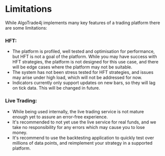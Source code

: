 # Limitations

While AlgoTrade4j implements many key features of a trading platform there are some limitations:

### HFT:

- The platform is profiled, well tested and optimisation for performance, but HFT is not a goal of the platform. While you may have success with HFT strategies, the platform is not designed for this use case, and there will be edge cases where the platform may not be suitable.
- The system has not been stress tested for HFT strategies, and issues may arise under high load, which will not be addressed for now.
- Indicators currently only support updates on new bars, so they will lag on tick data. This will be changed in future.

### Live Trading:

- While being used internally, the live trading service is not mature enough yet to assure an error-free experience.
- It's recommended to not yet use the live service for real funds, and we take no responsibility for any errors which may cause you to lose money.
- It's recommend to use the backtesting application to quickly test over millions of data points, and reimplement your strategy in a supported platform.